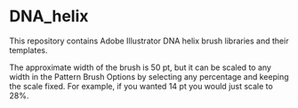 # DNA_helix
This repository contains Adobe Illustrator DNA helix brush libraries and their templates. 

The approximate width of the brush is 50 pt, but it can be scaled to any width in the Pattern Brush Options by selecting any percentage and keeping the scale fixed. For example, if you wanted 14 pt you would just scale to 28%.
